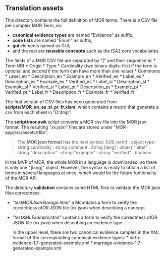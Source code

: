 ## Translation assets

This directory contains the full definition of MOR terms. There is a CSV file per complex MOR Term, so:
* **canonical evidence types** are named "Evidence" as suffix, 
* **code lists** are named "Enum" as suffix, 
* **gui** elements named as GUI,
* and the rest are **reusable concepts** such as the ISA2 core vocabularies.

The fields of a MOR CSV file are separated by "|" and their sequence is:
	* Term URI
	* Origin
	* Type
	* Cardinality (two binary digits: first if the term is optional and second if the term can have more than one value)
	* Comments
	* Label_en
	* Description_en
	* Example_en
	* Verified_en
	* Label_es
	* Description_es
	* Example_es
	* Verified_es
	* Label_sl
	* Description_sl
	* Example_sl
	* Verified_sl
	* Label_pt
	* Description_pt
	* Example_pt
	* Verified_pt
	* Label_fr
	* Description_fr
	* Example_fr
	* Verified_fr

The first version of CSV files has been generated from **scripts/MOR_en_es_si_pr_fr.xlsm**, which contains a macro that generate a csv from each sheet in "D:\tmp". 

The **script/mor.awk** script converts a MOR csv file into the MOR json format. The resulting _"xx.json"_ files are stored under "MOR-app/src/assets/i18n".
>The **MOR json format** has the next syntax:
	     [URI_term] : object
	     	type : string
	     	cardinality : string
	     	comment : string
	     	[lang] : object
	     		"label" :  string
	     		"description" : string
	     		"example" : string
	     		"verified" : boolean

In the MVP of MOR, the whole MOR in a language is downloaded, so there is only one "[lang]" object. However, the syntax is ready to obtain a list of terms in several languages at once, which would be the future funtionality of the MOR API.

The directory **validation** contains some HTML files to validate the MOR json files correctness:
* _"testMORJsonStorage.html"_  a Mcontains a form to verify the correctness ofOR JSON file (xx.json) when describing a concept 
 
* _"testXMLExample.html"_ contains a form to verify the correctness ofOR JSON file (xx.json) when describing an evidence type
	<p>In the upper level, there are two canonical evidence samples in the XML format of the corresponding canonical evidence types:
		* birth-evidence-1.7-generated-example.xml
		* marriage-evidence-1.7-generated-example.xml</p>

